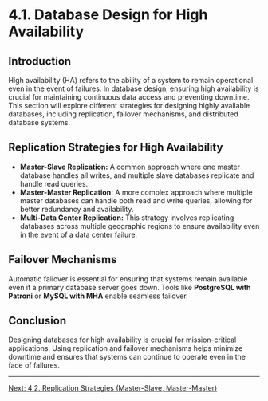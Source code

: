 # 4.1. Database Design for High Availability

## Introduction

High availability (HA) refers to the ability of a system to remain operational even in the event of failures. In database design, ensuring high availability is crucial for maintaining continuous data access and preventing downtime. This section will explore different strategies for designing highly available databases, including replication, failover mechanisms, and distributed database systems.

## Replication Strategies for High Availability

- **Master-Slave Replication:** A common approach where one master database handles all writes, and multiple slave databases replicate and handle read queries.
- **Master-Master Replication:** A more complex approach where multiple master databases can handle both read and write queries, allowing for better redundancy and availability.
- **Multi-Data Center Replication:** This strategy involves replicating databases across multiple geographic regions to ensure availability even in the event of a data center failure.

## Failover Mechanisms

Automatic failover is essential for ensuring that systems remain available even if a primary database server goes down. Tools like **PostgreSQL with Patroni** or **MySQL with MHA** enable seamless failover.

## Conclusion

Designing databases for high availability is crucial for mission-critical applications. Using replication and failover mechanisms helps minimize downtime and ensures that systems can continue to operate even in the face of failures.

---

[Next: 4.2. Replication Strategies (Master-Slave, Master-Master)](./section_4_2.md)
